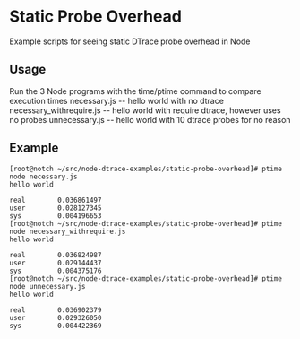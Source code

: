 Static Probe Overhead
=====================

Example scripts for seeing static DTrace probe overhead in Node

Usage
-----

Run the 3 Node programs with the time/ptime command to compare execution times
necessary.js -- hello world with no dtrace
necessary_withrequire.js -- hello world with require dtrace, however uses no probes
unnecessary.js -- hello world with 10 dtrace probes for no reason

Example
-------

	[root@notch ~/src/node-dtrace-examples/static-probe-overhead]# ptime node necessary.js 
	hello world

	real        0.036861497
	user        0.028127345
	sys         0.004196653
	[root@notch ~/src/node-dtrace-examples/static-probe-overhead]# ptime node necessary_withrequire.js 
	hello world

	real        0.036824987
	user        0.029144437
	sys         0.004375176
	[root@notch ~/src/node-dtrace-examples/static-probe-overhead]# ptime node unnecessary.js
	hello world

	real        0.036902379
	user        0.029326050
	sys         0.004422369
